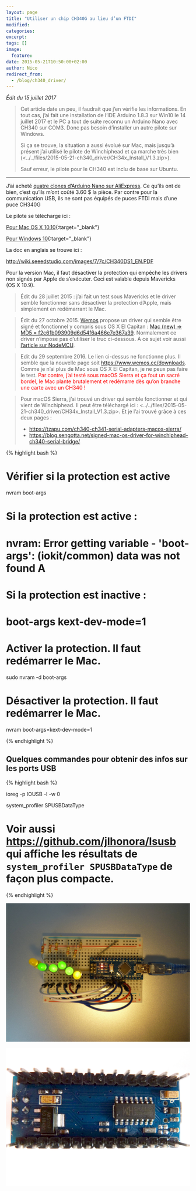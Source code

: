 ```yaml
---
layout: page
title: "Utiliser un chip CH340G au lieu d’un FTDI"
modified:
categories:
excerpt:
tags: []
image:
  feature:
date: 2015-05-21T10:50:00+02:00
author: Nico
redirect_from:
  - /blog/ch340_driver/
---
```



*Édit du 15 juillet 2017*

> Cet article date un peu, il faudrait que j’en vérifie les informations. En tout cas, j’ai fait une installation de l’IDE Arduino 1.8.3 sur Win10 le 14 juillet 2017 et le PC a tout de suite reconnu un Arduino Nano avec CH340 sur COM3. Donc pas besoin d’installer un autre pilote sur Windows.
>
> Si ça se trouve, la situation a aussi évolué sur Mac, mais jusqu’à présent j’ai utilisé le pilote de Winchiphead et ça marche très bien (<../../files/2015-05-21-ch340_driver/CH34x_Install_V1.3.zip>).
>
> Sauf erreur, le pilote pour le CH340 est inclu de base sur Ubuntu.

---


J’ai acheté [quatre clones d’Arduino Nano sur AliExpress](http://s.click.aliexpress.com/e/aY3Jamyr3). Ce qu’ils ont de bien, c’est qu’ils m’ont coûté 3.60 $ la pièce. Par contre pour la communication USB, ils ne sont pas équipés de puces FTDI mais d’une puce CH340G

Le pilote se télécharge ici :

<!--
<a href="http://www.wch.cn/download/CH341SER_MAC_ZIP.html"
target="_blank">http://www.wch.cn/download/CH341SER_MAC_ZIP.html</a>
-->

[Pour Mac OS X 10.10](http://www.wch.cn/download/CH341SER_MAC_ZIP.html){:target="_blank"}

[Pour Windows 10](http://www.wch.cn/download/CH341SER_EXE.html){:target="_blank"}

La doc en anglais se trouve ici :

<http://wiki.seeedstudio.com/images/7/7c/CH340DS1_EN.PDF>

Pour la version Mac, il faut désactiver la protection qui empêche les drivers non signés par Apple de s’exécuter. Ceci est valable depuis Mavericks (OS X 10.9).

> Édit du 28 juillet 2015 : j’ai fait un test sous Mavericks et le driver semble fonctionner sans désactiver la protection d’Apple, mais simplement en redémarrant le Mac.

> Édit du 27 octobre 2015. [Wemos](http://www.wemos.cc/) propose un driver qui semble être signé et fonctionnel y compris sous OS X El Capitan : [Mac (new) ⇒ MD5 = f2c61b093909d6d54f6a466e7e367a39](http://www.wemos.cc/wiki/uploads/Tutorial/ch341ser_mac_new.zip). Normalement ce driver n’impose pas d’utiliser le truc ci-dessous. À ce sujet voir aussi [l’article sur NodeMCU](/NodeMCU_esp8266/).

> Edit du 29 septembre 2016. Le lien ci-dessus ne fonctionne plus. Il semble que la nouvelle page soit <https://www.wemos.cc/downloads>. Comme je n’ai plus de Mac sous OS X El Capitan, je ne peux pas faire le test. <span style="color:red">Par contre, j’ai testé sous macOS Sierra et ça fout un sacré bordel, le Mac plante brutalement et redémarre dès qu’on branche une carte avec un CH340 !</span>

> Pour macOS Sierra, j’ai trouvé un driver qui semble fonctionner et qui vient de Winchiphead. Il peut être téléchargé ici : <../../files/2015-05-21-ch340_driver/CH34x_Install_V1.3.zip>.
> Et je l’ai trouvé grâce à ces deux pages :
> - <https://tzapu.com/ch340-ch341-serial-adapters-macos-sierra/>
> - <https://blog.sengotta.net/signed-mac-os-driver-for-winchiphead-ch340-serial-bridge/>




{% highlight bash %}

# Vérifier si la protection est active
nvram boot-args
# Si la protection est active :
# nvram: Error getting variable - 'boot-args': (iokit/common) data was not found A
# Si la protection est inactive :
# boot-args	kext-dev-mode=1

# Activer la protection. Il faut redémarrer le Mac.
sudo nvram -d boot-args

# Désactiver la protection. Il faut redémarrer le Mac.
nvram boot-args=kext-dev-mode=1

{% endhighlight %}



## Quelques commandes pour obtenir des infos sur les ports USB

{% highlight bash %}

ioreg -p IOUSB -l -w 0

system_profiler SPUSBDataType

# Voir aussi https://github.com/jlhonora/lsusb qui affiche les résultats de `system_profiler SPUSBDataType` de façon plus compacte.

{% endhighlight %}







![](/images/2015-05-21-ch340_driver/CH430G_001.jpg)

![](/images/2015-05-21-ch340_driver/CH430G_002.jpg)
